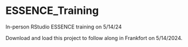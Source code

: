 # ESSENCE_Training
In-person RStudio ESSENCE training on 5/14/24

Download and load this project to follow along in Frankfort on 5/14/2024.

